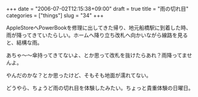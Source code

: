 +++
date = "2006-07-02T12:15:38+09:00"
draft = true
title = "雨の切れ目"
categories = ["things"]
slug = "34"
+++

AppleStoreへPowerBookを修理に出してきた帰り、地元船橋駅に到着した時、雨が降ってきていたらしい。ホームへ降り立ち改札へ向かいながら線路を見ると、結構な雨。 

あちゃ～～傘持ってきてないよ、とか思って改札を抜けたらあれ？雨降ってませんよ。 

やんだのかな？とか思ったけど、そもそも地面が濡れてない。 

どうやら、ちょうど雨の切れ目を体験したみたい。ちょっと貴重体験の日曜日。 
